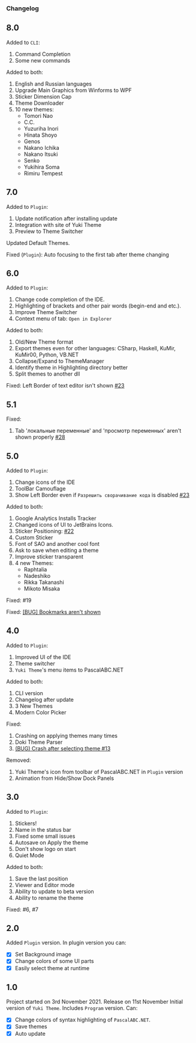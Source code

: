 ﻿### Changelog

## 8.0

Added to `CLI`:

1. Command Completion
2. Some new commands

Added to both:

1. English and Russian languages
2. Upgrade Main Graphics from Winforms to WPF
3. Sticker Dimension Cap
4. Theme Downloader
5. 10 new themes:
    * Tomori Nao
    * C.C.
    * Yuzuriha Inori
    * Hinata Shoyo
    * Genos
    * Nakano Ichika
    * Nakano Itsuki
    * Senko
    * Yukihira Soma
    * Rimiru Tempest

## 7.0

Added to `Plugin`:

1. Update notification after installing update
2. Integration with site of Yuki Theme
3. Preview to Theme Switcher

Updated Default Themes.

Fixed (`Plugin`): Auto focusing to the first tab after theme changing

## 6.0

Added to `Plugin`:

1. Change code completion of the IDE.
2. Highlighting of brackets and other pair words (begin-end and etc.).
3. Improve Theme Switcher
4. Context menu of tab: `Open in Explorer`

Added to both:

1. Old/New Theme format
2. Export themes even for other languages: CSharp, Haskell, KuMir, KuMir00, Python, VB.NET
3. Collapse/Expand to ThemeManager
4. Identify theme in Highlighting directory better
5. Split themes to another dll

Fixed: Left Border of text editor isn't shown [#23](https://github.com/Dragon-0609/Yuki-Theme/issues/23)

## 5.1

Fixed:

1. Tab 'локальные переменные' and 'просмотр переменных' aren't shown
   properly [#28](https://github.com/Dragon-0609/Yuki-Theme/issues/28)

## 5.0

Added to `Plugin`:

1. Change icons of the IDE
2. ToolBar Camouflage
3. Show Left Border even if `Разрешить сворачивание кода` is
   disabled [#23](https://github.com/Dragon-0609/Yuki-Theme/issues/23)

Added to both:

1. Google Analytics Installs Tracker
2. Changed icons of UI to JetBrains Icons.
3. Sticker Positioning: [#22](https://github.com/Dragon-0609/Yuki-Theme/pull/22)
4. Custom Sticker
5. Font of SAO and another cool font
6. Ask to save when editing a theme
7. Improve sticker transparent
8. 4 new Themes:
    * Raphtalia
    * Nadeshiko
    * Rikka Takanashi
    * Mikoto Misaka

Fixed:
#19

Fixed:
[[BUG] Bookmarks aren't shown](https://github.com/Dragon-0609/Yuki-Theme/issues/19)

## 4.0

Added to `Plugin`:

1. Improved UI of the IDE
2. Theme switcher
3. `Yuki Theme`'s menu items to PascalABC.NET

Added to both:

1. CLI version
2. Changelog after update
3. 3 New Themes
4. Modern Color Picker

Fixed:

1. Crashing on applying themes many times
2. Doki Theme Parser
3. [(BUG) Crash after selecting theme #13](https://github.com/Dragon-0609/Yuki-Theme/issues/13)

Removed:

1. Yuki Theme's icon from toolbar of PascalABC.NET in `Plugin` version
2. Animation from Hide/Show Dock Panels

## 3.0

Added to `Plugin`:

1. Stickers!
2. Name in the status bar
3. Fixed some small issues
4. Autosave on Apply the theme
5. Don't show logo on start
6. Quiet Mode

Added to both:

1. Save the last position
2. Viewer and Editor mode
3. Ability to update to beta version
4. Ability to rename the theme

Fixed:  #6, #7

## 2.0

Added `Plugin` version. In plugin version you can:

- [x] Set Background image
- [x] Change colors of some UI parts
- [x] Easily select theme at runtime

## 1.0

Project started on 3rd November 2021.
Release on 11st November
Initial version of `Yuki Theme`. Includes `Program` version. Can:

- [x] Change colors of syntax highlighting of `PascalABC.NET`.
- [x] Save themes
- [x] Auto update
